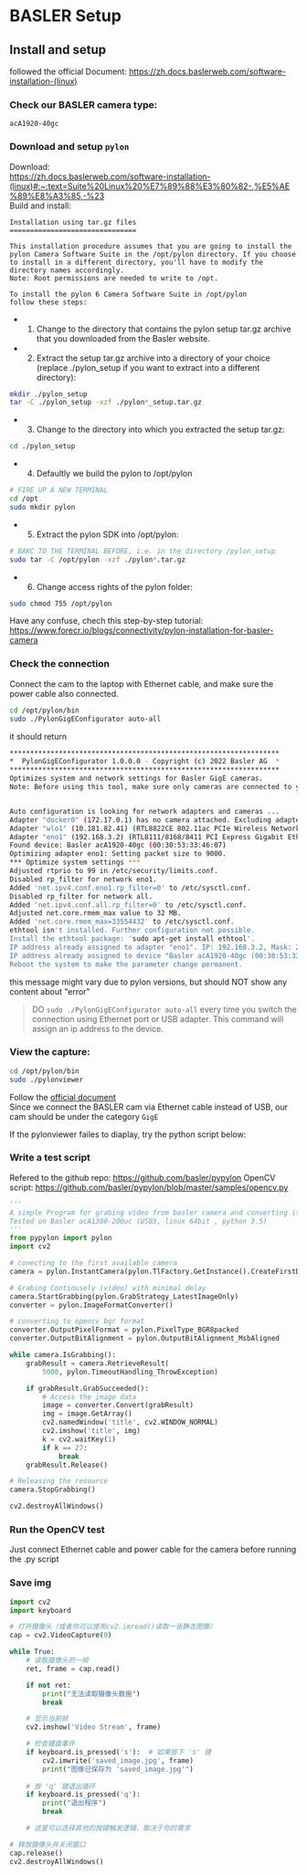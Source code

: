 # BASLER Setup
## Install and setup
followed the official Document: https://zh.docs.baslerweb.com/software-installation-(linux)
### Check our BASLER camera type:
`acA1920-40gc`
### Download and setup `pylon`
Download:  
https://zh.docs.baslerweb.com/software-installation-(linux)#:~:text=Suite%20Linux%20%E7%89%88%E3%80%82-,%E5%AE%89%E8%A3%85,-%23  
Build and install:  
```
Installation using tar.gz files
===============================

This installation procedure assumes that you are going to install the
pylon Camera Software Suite in the /opt/pylon directory. If you choose
to install in a different directory, you'll have to modify the 
directory names accordingly.
Note: Root permissions are needed to write to /opt.

To install the pylon 6 Camera Software Suite in /opt/pylon
follow these steps:
```

- 1. Change to the directory that contains the pylon setup tar.gz archive that
     you downloaded from the Basler website.
- 2. Extract the setup tar.gz archive into a directory of your choice (replace
     ./pylon_setup if you want to extract into a different directory):
```bash
mkdir ./pylon_setup
tar -C ./pylon_setup -xzf ./pylon*_setup.tar.gz
```
- 3. Change to the directory into which you extracted the setup tar.gz:
```bash
cd ./pylon_setup
```
- 4. Defaultly we build the pylon to /opt/pylon
```bash
# FIRE UP A NEW TERMINAL
cd /opt
sudo mkdir pylon
```
- 5. Extract the pylon SDK into /opt/pylon:
```bash
# BAKC TO THE TERMINAL BEFORE, i.e. in the directory /pylon_setup
sudo tar -C /opt/pylon -xzf ./pylon*.tar.gz
```
- 6. Change access rights of the pylon folder:
```bash
sudo chmod 755 /opt/pylon
```
Have any confuse, chech this step-by-step tutorial: https://www.forecr.io/blogs/connectivity/pylon-installation-for-basler-camera
### Check the connection
Connect the cam to the laptop with Ethernet cable, and make sure the power cable also connected.
```bash
cd /opt/pylon/bin
sudo ./PylonGigEConfigurator auto-all
```
it should return
```bash
******************************************************************
*  PylonGigEConfigurator 1.0.0.0 - Copyright (c) 2022 Basler AG  *
******************************************************************
Optimizes system and network settings for Basler GigE cameras.
Note: Before using this tool, make sure only cameras are connected to your network adapter(s).


Auto configuration is looking for network adapters and cameras ...
Adapter "docker0" (172.17.0.1) has no camera attached. Excluding adapter from optimization.
Adapter "wlo1" (10.181.82.41) (RTL8822CE 802.11ac PCIe Wireless Network Adapter) has no camera attached. Excluding adapter from optimization.
Adapter "eno1" (192.168.3.2) (RTL8111/8168/8411 PCI Express Gigabit Ethernet Controller):
Found device: Basler acA1920-40gc (00:30:53:33:46:07)
Optimizing adapter eno1: Setting packet size to 9000.
*** Optimize system settings ***
Adjusted rtprio to 99 in /etc/security/limits.conf.
Disabled rp_filter for network eno1.
Added 'net.ipv4.conf.eno1.rp_filter=0' to /etc/sysctl.conf.
Disabled rp_filter for network all.
Added 'net.ipv4.conf.all.rp_filter=0' to /etc/sysctl.conf.
Adjusted net.core.rmem_max value to 32 MB.
Added 'net.core.rmem_max=33554432' to /etc/sysctl.conf.
ethtool isn't installed. Further configuration not possible.
Install the ethtool package: 'sudo apt-get install ethtool'.
IP address already assigned to adapter "eno1". IP: 192.168.3.2, Mask: 255.255.255.0 [24]. No changes required.
IP address already assigned to device "Basler acA1920-40gc (00:30:53:33:46:07)". IP: 192.168.3.3, Mask: 255.255.255.0 [24]. No changes required.
Reboot the system to make the parameter change permanent.
```
this message might vary due to pylon versions, but should NOT show any content about "error"  

> DO `sudo ./PylonGigEConfigurator auto-all` every time you switch the connection using Ethernet port or USB adapter. This command will assign an ip address to the device.

### View the capture:
```bash
cd /opt/pylon/bin
sudo ./pylonviewer 
```
Follow the [official document](https://www.forecr.io/blogs/connectivity/pylon-installation-for-basler-camera#:~:text=Then%20the%20user%20interface%20window%20opens.%20Click%20the%20%22Basler%20acA2440%2D35um%22%20option%20under%20USB%20title.)  
Since we connect the BASLER cam via Ethernet cable instead of USB, our cam should be under the category `GigE`  

If the pylonviewer failes to diaplay, try the python script below:

### Write a test script
Refered to the github repo: https://github.com/basler/pypylon
OpenCV script: https://github.com/basler/pypylon/blob/master/samples/opencv.py
```python
'''
A simple Program for grabing video from basler camera and converting it to opencv img.
Tested on Basler acA1300-200uc (USB3, linux 64bit , python 3.5)
'''
from pypylon import pylon
import cv2

# conecting to the first available camera
camera = pylon.InstantCamera(pylon.TlFactory.GetInstance().CreateFirstDevice())

# Grabing Continusely (video) with minimal delay
camera.StartGrabbing(pylon.GrabStrategy_LatestImageOnly)
converter = pylon.ImageFormatConverter()

# converting to opencv bgr format
converter.OutputPixelFormat = pylon.PixelType_BGR8packed
converter.OutputBitAlignment = pylon.OutputBitAlignment_MsbAligned

while camera.IsGrabbing():
    grabResult = camera.RetrieveResult(
        5000, pylon.TimeoutHandling_ThrowException)

    if grabResult.GrabSucceeded():
        # Access the image data
        image = converter.Convert(grabResult)
        img = image.GetArray()
        cv2.namedWindow('title', cv2.WINDOW_NORMAL)
        cv2.imshow('title', img)
        k = cv2.waitKey(1)
        if k == 27:
            break
    grabResult.Release()

# Releasing the resource
camera.StopGrabbing()

cv2.destroyAllWindows()

```
### Run the OpenCV test
Just connect Ethernet cable and power cable for the camera before running the .py script

### Save img
```python
import cv2
import keyboard

# 打开摄像头（或者你可以使用cv2.imread()读取一张静态图像）
cap = cv2.VideoCapture(0)

while True:
    # 读取摄像头的一帧
    ret, frame = cap.read()

    if not ret:
        print("无法读取摄像头数据")
        break

    # 显示当前帧
    cv2.imshow('Video Stream', frame)

    # 检查键盘事件
    if keyboard.is_pressed('s'):  # 如果按下 's' 键
        cv2.imwrite('saved_image.jpg', frame)
        print("图像已保存为 'saved_image.jpg'")
        
    # 按 'q' 键退出循环
    if keyboard.is_pressed('q'):
        print("退出程序")
        break

    # 这里可以选择其他的按键触发逻辑，取决于你的需求

# 释放摄像头并关闭窗口
cap.release()
cv2.destroyAllWindows()
```
